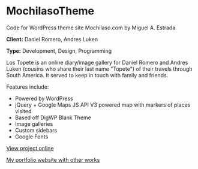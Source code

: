 # MochilasoTheme
Code for WordPress theme site Mochilaso.com by Miguel A. Estrada

__Client:__ Daniel Romero, Andres Luken

__Type:__ Development, Design, Programming

Los Topete is an online diary/image gallery for Daniel Romero and Andres Luken (cousins who share their last name "Topete") of their travels through South America. It served to keep in touch with family and friends.

Features include:
* Powered by WordPress
* jQuery + Google Maps JS API V3 powered map with markers of places visited
* Based off DigWP Blank Theme
* Image galleries
* Custom sidebars
* Google Fonts

[View project online](http://mochilaso.com)

[My portfolio website with other works](http://bleucellar.com)
